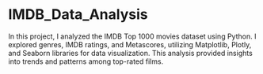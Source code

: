 # IMDB_Data_Analysis
In this project, I analyzed the IMDB Top 1000 movies dataset using Python. I explored genres, IMDB ratings, and Metascores, utilizing Matplotlib, Plotly, and Seaborn libraries for data visualization. This analysis provided insights into trends and patterns among top-rated films.

